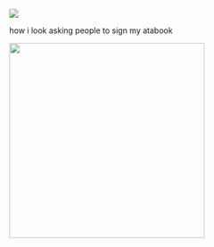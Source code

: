 ![](https://komarev.com/ghpvc/?username=piercedskin&color=868686&label=witnesses&base=1000) 

how i look asking people to sign my atabook 


<img src="https://71781816.carrd.co/assets/images/image11.jpg?v=4b58b513" width="350" length="350">

